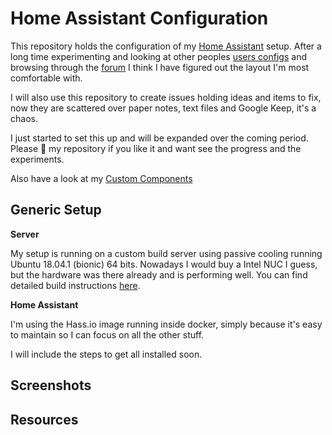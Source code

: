 # Home Assistant Configuration

This repository holds the configuration of my [Home Assistant](https://home-assistant.io/) setup. After a long time experimenting and looking at other peoples [users configs](https://github.com/search?o=desc&q=topic%3Ahome-assistant-config&s=stars&type=Repositories) and browsing through the [forum](https://community.home-assistant.io/latest) I think I have figured out the layout I'm most comfortable with.

I will also use this repository to create issues holding ideas and items to fix, now they are scattered over paper notes, text files and Google Keep, it's a chaos.

I just started to set this up and will be expanded over the coming period.
Please :star2: my repository if you like it and want see the progress and the experiments.

Also have a look at my [Custom Components](https://github.com/cyberjunky/home-assistant-custom-components)

## Generic Setup

**Server**

My setup is running on a custom build server using passive cooling running Ubuntu 18.04.1 (bionic) 64 bits.
Nowadays I would buy a Intel NUC I guess, but the hardware was there already and is performing well.
You can find detailed build instructions [here](https://github.com/cyberjunky/home-assistant-config/blob/master/docs/server/INSTALL.md).

**Home Assistant**

I'm using the Hass.io image running inside docker, simply because it's easy to maintain so I can focus on all the other stuff.

I will include the steps to get all installed soon.

## Screenshots

## Resources
